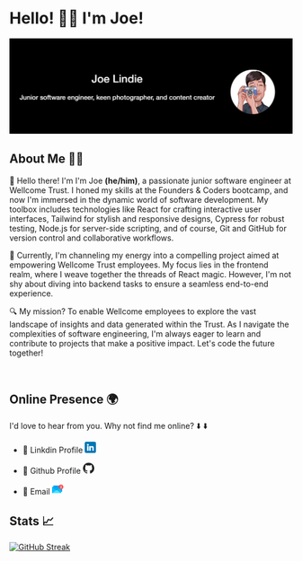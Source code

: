 # Hello! 👋🏽 I'm Joe!
![Image of Joe](joe.png)

## **About Me 🤷‍♂️** <br>
👋 Hello there! I'm I'm Joe **(he/him)**, a passionate junior software engineer at Wellcome Trust. I honed my skills at the Founders & Coders bootcamp, and now I'm immersed in the dynamic world of software development. My toolbox includes technologies like React for crafting interactive user interfaces, Tailwind for stylish and responsive designs, Cypress for robust testing, Node.js for server-side scripting, and of course, Git and GitHub for version control and collaborative workflows.

🚀 Currently, I'm channeling my energy into a compelling project aimed at empowering Wellcome Trust employees. My focus lies in the frontend realm, where I weave together the threads of React magic. However, I'm not shy about diving into backend tasks to ensure a seamless end-to-end experience.

🔍 My mission? To enable Wellcome employees to explore the vast landscape of insights and data generated within the Trust. As I navigate the complexities of software engineering, I'm always eager to learn and contribute to projects that make a positive impact. Let's code the future together!

<br>

## **Online Presence 🌍** 
I'd love to hear from you. Why not find me online? ⬇️ ⬇️
- 🔎 Linkdin Profile [<img src="linkedin.png" alt="Linkedin Logo" width="20"/>](https://www.linkedin.com/in/joelindie/) 

  
- 🔎 Github Profile [<img src="github.png" alt="Github Logo" width="20"/>](https://github.com/Joe-Lindie) 

- 🔎 Email [<img src="email.png" alt="Mailbox Logo" width="20"/>](mailto:Josephmlindie@gmail.com) 

## **Stats 📈** 

[![GitHub Streak](https://github-readme-streak-stats.herokuapp.com?user=Joe-Lindie&theme=onedark)](https://git.io/streak-stats)

